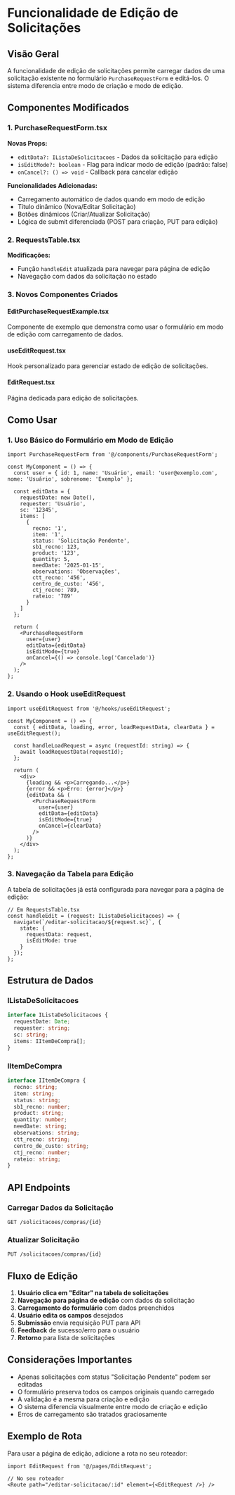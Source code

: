 # Funcionalidade de Edição de Solicitações

## Visão Geral

A funcionalidade de edição de solicitações permite carregar dados de uma solicitação existente no formulário `PurchaseRequestForm` e editá-los. O sistema diferencia entre modo de criação e modo de edição.

## Componentes Modificados

### 1. PurchaseRequestForm.tsx

**Novas Props:**
- `editData?: IListaDeSolicitacoes` - Dados da solicitação para edição
- `isEditMode?: boolean` - Flag para indicar modo de edição (padrão: false)
- `onCancel?: () => void` - Callback para cancelar edição

**Funcionalidades Adicionadas:**
- Carregamento automático de dados quando em modo de edição
- Título dinâmico (Nova/Editar Solicitação)
- Botões dinâmicos (Criar/Atualizar Solicitação)
- Lógica de submit diferenciada (POST para criação, PUT para edição)

### 2. RequestsTable.tsx

**Modificações:**
- Função `handleEdit` atualizada para navegar para página de edição
- Navegação com dados da solicitação no estado

### 3. Novos Componentes Criados

#### EditPurchaseRequestExample.tsx
Componente de exemplo que demonstra como usar o formulário em modo de edição com carregamento de dados.

#### useEditRequest.tsx
Hook personalizado para gerenciar estado de edição de solicitações.

#### EditRequest.tsx
Página dedicada para edição de solicitações.

## Como Usar

### 1. Uso Básico do Formulário em Modo de Edição

```tsx
import PurchaseRequestForm from '@/components/PurchaseRequestForm';

const MyComponent = () => {
  const user = { id: 1, name: 'Usuário', email: 'user@exemplo.com', nome: 'Usuário', sobrenome: 'Exemplo' };
  
  const editData = {
    requestDate: new Date(),
    requester: 'Usuário',
    sc: '12345',
    items: [
      {
        recno: '1',
        item: '1',
        status: 'Solicitação Pendente',
        sb1_recno: 123,
        product: '123',
        quantity: 5,
        needDate: '2025-01-15',
        observations: 'Observações',
        ctt_recno: '456',
        centro_de_custo: '456',
        ctj_recno: 789,
        rateio: '789'
      }
    ]
  };

  return (
    <PurchaseRequestForm
      user={user}
      editData={editData}
      isEditMode={true}
      onCancel={() => console.log('Cancelado')}
    />
  );
};
```

### 2. Usando o Hook useEditRequest

```tsx
import useEditRequest from '@/hooks/useEditRequest';

const MyComponent = () => {
  const { editData, loading, error, loadRequestData, clearData } = useEditRequest();

  const handleLoadRequest = async (requestId: string) => {
    await loadRequestData(requestId);
  };

  return (
    <div>
      {loading && <p>Carregando...</p>}
      {error && <p>Erro: {error}</p>}
      {editData && (
        <PurchaseRequestForm
          user={user}
          editData={editData}
          isEditMode={true}
          onCancel={clearData}
        />
      )}
    </div>
  );
};
```

### 3. Navegação da Tabela para Edição

A tabela de solicitações já está configurada para navegar para a página de edição:

```tsx
// Em RequestsTable.tsx
const handleEdit = (request: IListaDeSolicitacoes) => {
  navigate(`/editar-solicitacao/${request.sc}`, { 
    state: { 
      requestData: request,
      isEditMode: true 
    } 
  });
};
```

## Estrutura de Dados

### IListaDeSolicitacoes
```typescript
interface IListaDeSolicitacoes {
  requestDate: Date;
  requester: string;
  sc: string;
  items: IItemDeCompra[];
}
```

### IItemDeCompra
```typescript
interface IItemDeCompra {
  recno: string;
  item: string;
  status: string;
  sb1_recno: number;
  product: string;
  quantity: number;
  needDate: string;
  observations: string;
  ctt_recno: string;
  centro_de_custo: string;
  ctj_recno: number;
  rateio: string;
}
```

## API Endpoints

### Carregar Dados da Solicitação
```
GET /solicitacoes/compras/{id}
```

### Atualizar Solicitação
```
PUT /solicitacoes/compras/{id}
```

## Fluxo de Edição

1. **Usuário clica em "Editar" na tabela de solicitações**
2. **Navegação para página de edição** com dados da solicitação
3. **Carregamento do formulário** com dados preenchidos
4. **Usuário edita os campos** desejados
5. **Submissão** envia requisição PUT para API
6. **Feedback** de sucesso/erro para o usuário
7. **Retorno** para lista de solicitações

## Considerações Importantes

- Apenas solicitações com status "Solicitação Pendente" podem ser editadas
- O formulário preserva todos os campos originais quando carregado
- A validação é a mesma para criação e edição
- O sistema diferencia visualmente entre modo de criação e edição
- Erros de carregamento são tratados graciosamente

## Exemplo de Rota

Para usar a página de edição, adicione a rota no seu roteador:

```tsx
import EditRequest from '@/pages/EditRequest';

// No seu roteador
<Route path="/editar-solicitacao/:id" element={<EditRequest />} />
```

